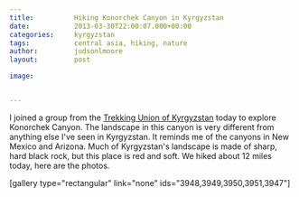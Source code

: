 ```yaml
---
title:			Hiking Konorchek Canyon in Kyrgyzstan
date:			2013-03-30T22:00:07.000+00:00
categories:		kyrgyzstan
tags:			central asia, hiking, nature
author:			judsonlmoore
layout:			post

image:			


---
```

I joined a group from the [Trekking Union of Kyrgyzstan](https://www.facebook.com/TUKKyrgyzstan/) today to explore Konorchek Canyon. The landscape in this canyon is very different from anything else I've seen in Kyrgyzstan. It reminds me of the canyons in New Mexico and Arizona. Much of Kyrgyzstan's landscape is made of sharp, hard black rock, but this place is red and soft. We hiked about 12 miles today, here are the photos.

[gallery type="rectangular" link="none" ids="3948,3949,3950,3951,3947"]
